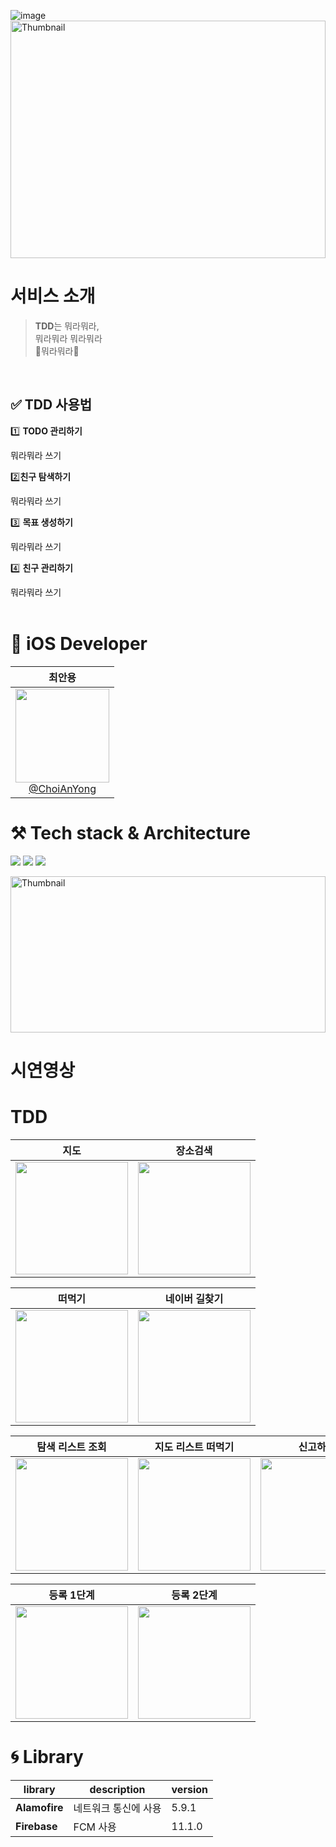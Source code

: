 ![image](https://github.com/user-attachments/assets/014e4f07-352b-4b9e-a627-b66304cbfd3e)<img src="https://github.com/user-attachments/assets/056a63f2-b755-4255-92c9-c96cc19a5a13" width="100%" height="380" alt="Thumbnail" />

# 서비스 소개

>**TDD**는 뭐라뭐라, <br>
>뭐라뭐라
>뭐라뭐라 <br>
>🌟뭐라뭐라🌟


<br>

## ✅ **TDD 사용법**

1️⃣ **TODO 관리하기**

뭐라뭐라 쓰기

2️⃣**친구 탐색하기**

뭐라뭐라 쓰기

3️⃣ **목표 생성하기**

뭐라뭐라 쓰기

4️⃣ **친구 관리하기**

뭐라뭐라 쓰기
<br>
<br>

# **🍎 iOS Developer**
<div align="center">
  
| **최안용** |
| :------: | 
| [<img src="https://github.com/user-attachments/assets/92c00ebf-d82d-408a-88d0-1f3f0e612f71" height=150 width=150> <br/> @ChoiAnYong](https://github.com/ChoiAnYong) |

</div>

# **⚒️** Tech stack & Architecture
<img src="https://img.shields.io/badge/SwiftUI-2C68B5?&style=flat-square&logo=Swift&logoColor=white"/> <img src="https://img.shields.io/badge/Xcode_16-147EFB?style=flat-square&logo=Xcode&logoColor=white"/> <img src="https://img.shields.io/badge/Combine-FF3E00?style=flat-square&logo=Swift&logoColor=white"/>

<img src="https://github.com/user-attachments/assets/dae6a804-80a1-42a4-b382-b30680fecb10" width="100%" height="250" alt="Thumbnail"/>

# 시연영상 
# TDD
| 지도 | 장소검색 |
|:-:|:-:|
| <img src="" width="180"/> | <img src="" width="180"/> |

| 떠먹기 | 네이버 길찾기 |
|:-:|:-:|
| <img src="" width="180"/> | <img src="" width="180"/> |

| 탐색 리스트 조회 | 지도 리스트 떠먹기 | 신고하기 |
|:-:|:-:|:-:|
| <img src="" width="180"/> | <img src="" width="180"/> | <img src="" width="180"/> | 

| 등록 1단계 | 등록 2단계 |  
|:-:|:-:|
| <img src="" width="180"/> | <img src="" width="180"/> | 

# **🌀 Library**

| library | description | version |
| --- | --- | --- |
| **Alamofire** | 네트워크 통신에 사용 | 5.9.1 |
| **Firebase** | FCM 사용 | 11.1.0 |
